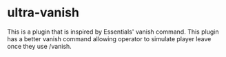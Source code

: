 # ultra-vanish

This is a plugin that is inspired by Essentials' vanish command. This plugin has a better vanish command allowing operator to simulate player leave once they use /vanish.
